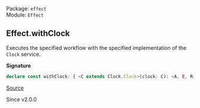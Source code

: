 Package: `effect`<br />
Module: `Effect`<br />

## Effect.withClock

Executes the specified workflow with the specified implementation of the
`Clock` service.

**Signature**

```ts
declare const withClock: { <C extends Clock.Clock>(clock: C): <A, E, R>(effect: Effect<A, E, R>) => Effect<A, E, R>; <C extends Clock.Clock, A, E, R>(effect: Effect<A, E, R>, clock: C): Effect<A, E, R>; }
```

[Source](https://github.com/Effect-TS/effect/tree/main/packages/effect/src/Effect.ts#L6763)

Since v2.0.0